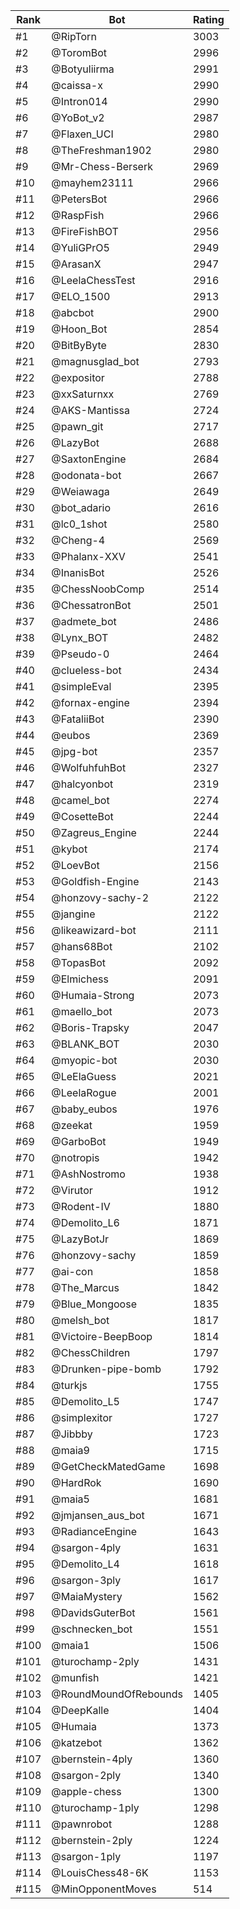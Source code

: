 Rank|Bot|Rating
---|---|---
#1|@RipTorn|3003
#2|@ToromBot|2996
#3|@Botyuliirma|2991
#4|@caissa-x|2990
#5|@Intron014|2990
#6|@YoBot_v2|2987
#7|@Flaxen_UCI|2980
#8|@TheFreshman1902|2980
#9|@Mr-Chess-Berserk|2969
#10|@mayhem23111|2966
#11|@PetersBot|2966
#12|@RaspFish|2966
#13|@FireFishBOT|2956
#14|@YuliGPrO5|2949
#15|@ArasanX|2947
#16|@LeelaChessTest|2916
#17|@ELO_1500|2913
#18|@abcbot|2900
#19|@Hoon_Bot|2854
#20|@BitByByte|2830
#21|@magnusglad_bot|2793
#22|@expositor|2788
#23|@xxSaturnxx|2769
#24|@AKS-Mantissa|2724
#25|@pawn_git|2717
#26|@LazyBot|2688
#27|@SaxtonEngine|2684
#28|@odonata-bot|2667
#29|@Weiawaga|2649
#30|@bot_adario|2616
#31|@lc0_1shot|2580
#32|@Cheng-4|2569
#33|@Phalanx-XXV|2541
#34|@InanisBot|2526
#35|@ChessNoobComp|2514
#36|@ChessatronBot|2501
#37|@admete_bot|2486
#38|@Lynx_BOT|2482
#39|@Pseudo-0|2464
#40|@clueless-bot|2434
#41|@simpleEval|2395
#42|@fornax-engine|2394
#43|@FataliiBot|2390
#44|@eubos|2369
#45|@jpg-bot|2357
#46|@WolfuhfuhBot|2327
#47|@halcyonbot|2319
#48|@camel_bot|2274
#49|@CosetteBot|2244
#50|@Zagreus_Engine|2244
#51|@kybot|2174
#52|@LoevBot|2156
#53|@Goldfish-Engine|2143
#54|@honzovy-sachy-2|2122
#55|@jangine|2122
#56|@likeawizard-bot|2111
#57|@hans68Bot|2102
#58|@TopasBot|2092
#59|@Elmichess|2091
#60|@Humaia-Strong|2073
#61|@maello_bot|2073
#62|@Boris-Trapsky|2047
#63|@BLANK_BOT|2030
#64|@myopic-bot|2030
#65|@LeElaGuess|2021
#66|@LeelaRogue|2001
#67|@baby_eubos|1976
#68|@zeekat|1959
#69|@GarboBot|1949
#70|@notropis|1942
#71|@AshNostromo|1938
#72|@Virutor|1912
#73|@Rodent-IV|1880
#74|@Demolito_L6|1871
#75|@LazyBotJr|1869
#76|@honzovy-sachy|1859
#77|@ai-con|1858
#78|@The_Marcus|1842
#79|@Blue_Mongoose|1835
#80|@melsh_bot|1817
#81|@Victoire-BeepBoop|1814
#82|@ChessChildren|1797
#83|@Drunken-pipe-bomb|1792
#84|@turkjs|1755
#85|@Demolito_L5|1747
#86|@simplexitor|1727
#87|@Jibbby|1723
#88|@maia9|1715
#89|@GetCheckMatedGame|1698
#90|@HardRok|1690
#91|@maia5|1681
#92|@jmjansen_aus_bot|1671
#93|@RadianceEngine|1643
#94|@sargon-4ply|1631
#95|@Demolito_L4|1618
#96|@sargon-3ply|1617
#97|@MaiaMystery|1562
#98|@DavidsGuterBot|1561
#99|@schnecken_bot|1551
#100|@maia1|1506
#101|@turochamp-2ply|1431
#102|@munfish|1421
#103|@RoundMoundOfRebounds|1405
#104|@DeepKalle|1404
#105|@Humaia|1373
#106|@katzebot|1362
#107|@bernstein-4ply|1360
#108|@sargon-2ply|1340
#109|@apple-chess|1300
#110|@turochamp-1ply|1298
#111|@pawnrobot|1288
#112|@bernstein-2ply|1224
#113|@sargon-1ply|1197
#114|@LouisChess48-6K|1153
#115|@MinOpponentMoves|514
